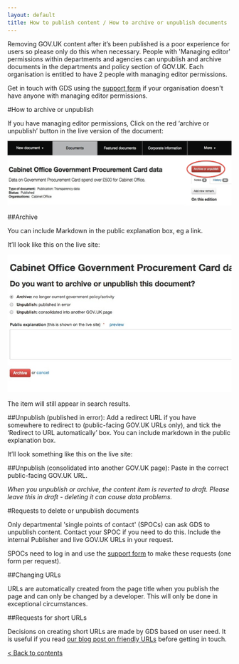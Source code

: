 ```yaml
---
layout: default
title: How to publish content / How to archive or unpublish documents
---
```


Removing GOV.UK content after it’s been published is a poor experience for users so please only do this when necessary. People with 'Managing editor' permissions within departments and agencies can unpublish and archive documents in the departments and policy section of GOV.UK. Each organisation is entitled to have 2 people with managing editor permissions.

Get in touch with GDS using the [support form](https://gov.uk/support/internal) if your organisation doesn't have anyone with managing editor permissions.

#How to archive or unpublish

If you have managing editor permissions, Click on the red ‘archive or unpublish’ button in the live version of the document:

![Archive button](archive-button.png)

##Archive

You can include Markdown in the public explanation box, eg a link. 

It’ll look like this on the live site:

![Explanation box](explanation-box.png)

The item will still appear in search results.

##Unpublish (published in error): 
Add a redirect URL if you have somewhere to redirect to (public-facing GOV.UK URLs only), and tick the ‘Redirect to URL automatically’ box. 
You can include markdown in the public explanation box. 


It’ll look something like this on the live site:




##Unpublish (consolidated into another GOV.UK page):
Paste in the correct public-facing GOV.UK URL.

*When you unpublish or archive, the content item is reverted to draft. Please leave this in draft - deleting it can cause data problems.*







#Requests to delete or unpublish documents

Only departmental 'single points of contact' (SPOCs) can ask GDS to unpublish content. Contact your SPOC if you need to do this. Include the internal Publisher and live GOV.UK URLs in your request. 

SPOCs need to log in and use the [support form](https://support.production.alphagov.co.uk) to make these requests (one form per request).


##Changing URLs

URLs are automatically created from the page title when you publish the page and can only be changed by a developer. This will only be done in exceptional circumstances.

##Requests for short URLs

Decisions on creating short URLs are made by GDS based on user need. It is useful if you read [our blog post on friendly URLs](http://inside-inside-gov.tumblr.com/post/47775179301/short-urls-for-organisations-profile-pages) before getting in touch.

[< Back to contents](http://alphagov.github.io/inside-government-admin-guide/)
